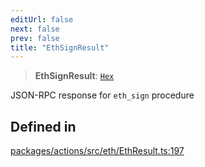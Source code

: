 ```yaml
---
editUrl: false
next: false
prev: false
title: "EthSignResult"
---
```


> **EthSignResult**: [`Hex`](/reference/tevm/actions/type-aliases/hex/)

JSON-RPC response for `eth_sign` procedure

## Defined in

[packages/actions/src/eth/EthResult.ts:197](https://github.com/qbzzt/tevm-monorepo/blob/main/packages/actions/src/eth/EthResult.ts#L197)
